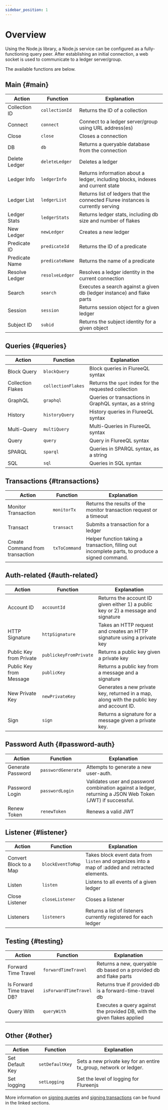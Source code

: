 ```yaml
---
sidebar_position: 1
---
```


# Overview

Using the Node.js library, a Node.js service can be configured as a fully-functioning query peer. After establishing an initial connection, a web socket is used to communicate to a ledger server/group.

The available functions are below.

## Main {#main}

| Action         | Function        | Explanation                                                                      |
| -------------- | --------------- | -------------------------------------------------------------------------------- |
| Collection ID  | `collectionId`  | Returns the ID of a collection                                                   |
| Connect        | `connect`       | Connect to a ledger server/group using URL address(es)                           |
| Close          | `close`         | Closes a connection                                                              |
| DB             | `db`            | Returns a queryable database from the connection                                 |
| Delete Ledger  | `deleteLedger`  | Deletes a ledger                                                                 |
| Ledger Info    | `ledgerInfo`    | Returns information about a ledger, including blocks, indexes and current state  |
| Ledger List    | `ledgerList`    | Returns list of ledgers that the connected Fluree instances is currently serving |
| Ledger Stats   | `ledgerStats`   | Returns ledger stats, including db size and number of flakes                     |
| New Ledger     | `newLedger`     | Creates a new ledger                                                             |
| Predicate ID   | `predicateId`   | Returns the ID of a predicate                                                    |
| Predicate Name | `predicateName` | Returns the name of a predicate                                                  |
| Resolve Ledger | `resolveLedger` | Resolves a ledger identity in the current connection                             |
| Search         | `search`        | Executes a search against a given db (ledger instance) and flake parts           |
| Session        | `session`       | Returns session object for a given ledger                                        |
| Subject ID     | `subid`         | Returns the subject identity for a given object                                  |

## Queries {#queries}

| Action            | Function           | Explanation                                            |
| ----------------- | ------------------ | ------------------------------------------------------ |
| Block Query       | `blockQuery`       | Block queries in FlureeQL syntax                       |
| Collection Flakes | `collectionFlakes` | Returns the `spot` index for the requested collection  |
| GraphQL           | `graphql`          | Queries or transactions in GraphQL syntax, as a string |
| History           | `historyQuery`     | History queries in FlureeQL syntax                     |
| Multi-Query       | `multiQuery`       | Multi-Queries in FlureeQL syntax                       |
| Query             | `query`            | Query in FlureeQL syntax                               |
| SPARQL            | `sparql`           | Queries in SPARQL syntax, as a string                  |
| SQL               | `sql`              | Queries in SQL syntax                                  |

## Transactions {#transactions}

| Action                          | Function      | Explanation                                                                                      |
| ------------------------------- | ------------- | ------------------------------------------------------------------------------------------------ |
| Monitor Transaction             | `monitorTx`   | Returns the results of the monitor transaction request or a timeout                              |
| Transact                        | `transact`    | Submits a transaction for a ledger                                                               |
| Create Command from transaction | `txToCommand` | Helper function taking a transaction, filling out incomplete parts, to produce a signed command. |

## Auth-related {#auth-related}

| Action                  | Function               | Explanation                                                                               |
| ----------------------- | ---------------------- | ----------------------------------------------------------------------------------------- |
| Account ID              | `accountId`            | Returns the account ID given either 1) a public key or 2) a message and signature         |
| HTTP Signature          | `httpSignature`        | Takes an HTTP request and creates an HTTP signature using a private key                   |
| Public Key from Private | `publickeyFromPrivate` | Returns a public key given a private key                                                  |
| Public Key from Message | `publicKey`            | Returns a public key from a message and a signature                                       |
| New Private Key         | `newPrivateKey`        | Generates a new private key, returned in a map, along with the public key and account ID. |
| Sign                    | `sign`                 | Returns a signature for a message given a private key.                                    |

## Password Auth {#password-auth}

| Action            | Function           | Explanation                                                                                               |
| ----------------- | ------------------ | --------------------------------------------------------------------------------------------------------- |
| Generate Password | `passwordGenerate` | Attempts to generate a new user-auth.                                                                     |
| Password Login    | `passwordLogin`    | Validates user and password combination against a ledger, returning a JSON Web Token (JWT) if successful. |
| Renew Token       | `renewToken`       | Renews a valid JWT                                                                                        |

## Listener {#listener}

| Action                 | Function          | Explanation                                                                                      |
| ---------------------- | ----------------- | ------------------------------------------------------------------------------------------------ |
| Convert Block to a Map | `blockEventToMap` | Takes block event data from `listen` and organizes into a map of :added and :retracted elements. |
| Listen                 | `listen`          | Listens to all events of a given ledger                                                          |
| Close Listener         | `closeListener`   | Closes a listener                                                                                |
| Listeners              | `listeners`       | Returns a list of listeners currently registered for each ledger                                 |

## Testing {#testing}

| Action                     | Function              | Explanation                                                             |
| -------------------------- | --------------------- | ----------------------------------------------------------------------- |
| Forward Time Travel        | `forwardTimeTravel`   | Returns a new, queryable db based on a provided db and flake parts      |
| Is Forward Time travel DB? | `isForwardTimeTravel` | Returns true if provided db is a forward-time-travel db                 |
| Query With                 | `queryWith`           | Executes a query against the provided DB, with the given flakes applied |

## Other {#other}

| Action          | Function        | Explanation                                                       |
| --------------- | --------------- | ----------------------------------------------------------------- |
| Set Default Key | `setDefaultKey` | Sets a new private key for an entire tx_group, network or ledger. |
| Set logging     | `setLogging`    | Set the level of logging for Flureenjs                            |

More information on [signing queries](/concepts/identity/signatures.md#signed-queries) and [signing transactions](/concepts/identity/signatures.md#signed-transactions) can be found in the linked sections.
